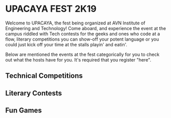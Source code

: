 # UPACAYA FEST 2K19

Welcome to UPACAYA, the fest being organized at AVN Institute of Engineering and Technology! Come aboard, and experience the event at the campus riddled with Tech contests for the geeks and ones who code at a flow, literary competitions you can show-off your potent language or you could just kick off your time at the stalls playin' and eatin'. 

Below are mentioned the events at the fest categorically for you to check out what the hosts have for you.
It's required that you register "here".

## Technical Competitions



## Literary Contests



## Fun Games
